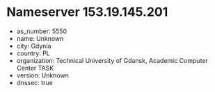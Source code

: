 # Nameserver 153.19.145.201

* as_number: 5550
* name: Unknown
* city: Gdynia
* country: PL
* organization: Technical University of Gdansk, Academic Computer Center TASK
* version: Unknown
* dnssec: true

